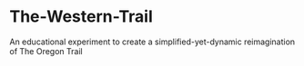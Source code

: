 # The-Western-Trail
An educational experiment to create a simplified-yet-dynamic reimagination of The Oregon Trail
